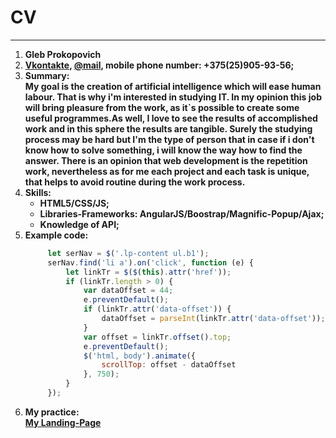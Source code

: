 # CV  
---  
1. **Gleb Prokopovich**  
2. **[Vkontakte](https://vk.com/fuck0p), [@mail](fanta_23@mail.ru), mobile phone number: +375(25)905-93-56;**  
3. **Summary:**  
   **My goal is the creation of artificial intelligence which will ease human labour. That is why i'm interested in studying IT. In my opinion this job will bring pleasure from the work, as it`s possible to create some useful programmes.As well, I love to see the results of accomplished work and in this sphere the results are tangible. Surely the studying process may be hard but I'm the type of person that in case if i don't know how to solve something, i will know the way how to find the answer. There is an opinion that web development is the repetition work, nevertheless as for me each project and each task is unique, that helps to avoid routine during the work process.**  
4. **Skills:**  
   * **HTML5/CSS/JS;**  
   * **Libraries-Frameworks: AngularJS/Boostrap/Magnific-Popup/Ajax;**  
   * **Knowledge of API;**  
5. **Example code:**
   ```javascript   
        let serNav = $('.lp-content ul.b1');  
        serNav.find('li a').on('click', function (e) {  
            let linkTr = $($(this).attr('href'));  
            if (linkTr.length > 0) {  
                var dataOffset = 44;  
                e.preventDefault();  
                if (linkTr.attr('data-offset')) {  
                    dataOffset = parseInt(linkTr.attr('data-offset'));  
                }  
                var offset = linkTr.offset().top;  
                e.preventDefault();  
                $('html, body').animate({  
                    scrollTop: offset - dataOffset  
                }, 750);  
            }  
        });
   ```
6. **My practice:**  
   **[My Landing-Page](https://myrzuk.github.io)**  
